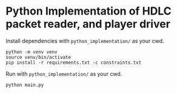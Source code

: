 # Python Implementation of HDLC packet reader, and player driver

Install dependencies with `python_implementation/` as your cwd.

```shell
python -m venv venv
source venv/bin/activate
pip install -r requirements.txt -c constraints.txt
```

Run with `python_implementation/` as your cwd.

```shell
python main.py
```
